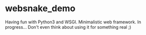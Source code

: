 # websnake_demo
Having fun with Python3 and WSGI. Minimalistic web framework. In progress...
Don't even think about using it for something real ;)
